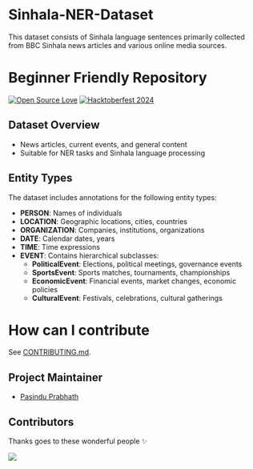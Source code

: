 # Sinhala-NER-Dataset
This dataset consists of Sinhala language sentences primarily collected from BBC Sinhala news articles and various online media sources. 

# Beginner Friendly Repository
[![Open Source Love](https://badges.frapsoft.com/os/v1/open-source.svg?v=103)](https://github.com/ellerbrock/open-source-badges/)
[![Hacktoberfest 2024](https://img.shields.io/badge/Hacktoberfest-2024-orange.svg)](https://hacktoberfest.com/)

## Dataset Overview
- News articles, current events, and general content
- Suitable for NER tasks and Sinhala language processing

## Entity Types
The dataset includes annotations for the following entity types:
- **PERSON**: Names of individuals
- **LOCATION**: Geographic locations, cities, countries
- **ORGANIZATION**: Companies, institutions, organizations
- **DATE**: Calendar dates, years
- **TIME**: Time expressions
- **EVENT**: Contains hierarchical subclasses:
  - **PoliticalEvent**: Elections, political meetings, governance events
  - **SportsEvent**: Sports matches, tournaments, championships
  - **EconomicEvent**: Financial events, market changes, economic policies
  - **CulturalEvent**: Festivals, celebrations, cultural gatherings

# How can I contribute

See [CONTRIBUTING.md](CONTRIBUTING.md).

## Project Maintainer
- [Pasindu Prabhath](https://github.com/pasinduPrabhath)


## Contributors
Thanks goes to these wonderful people ✨

<a href="https://github.com/pasinduPrabhath/Sinhala-NER-Dataset/graphs/contributors">
  <img src="https://contrib.rocks/image?repo=pasinduPrabhath/sinhala-ner-dataset" />
</a>

